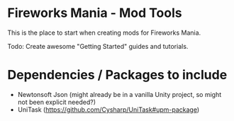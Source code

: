 # Fireworks Mania - Mod Tools
This is the place to start when creating mods for Fireworks Mania.


Todo: Create awesome "Getting Started" guides and tutorials.

# Dependencies / Packages to include
- Newtonsoft Json (might already be in a vanilla Unity project, so might not been explicit needed?)
- UniTask (https://github.com/Cysharp/UniTask#upm-package)

